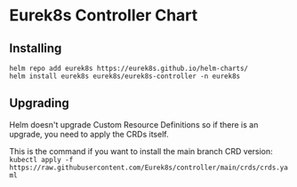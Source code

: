 # Eurek8s Controller Chart

## Installing

```
helm repo add eurek8s https://eurek8s.github.io/helm-charts/
helm install eurek8s eurek8s/eurek8s-controller -n eurek8s
```

## Upgrading

Helm doesn't upgrade Custom Resource Definitions so if there is an upgrade, you need to apply the CRDs itself.

This is the command if you want to install the main branch CRD version:
`kubectl apply -f https://raw.githubusercontent.com/Eurek8s/controller/main/crds/crds.yaml`
